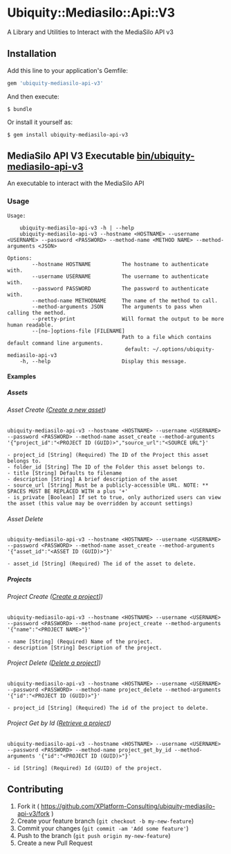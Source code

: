 # Ubiquity::Mediasilo::Api::V3

A Library and Utilities to Interact with the MediaSilo API v3

## Installation

Add this line to your application's Gemfile:

```ruby
gem 'ubiquity-mediasilo-api-v3'
```

And then execute:

    $ bundle

Or install it yourself as:

    $ gem install ubiquity-mediasilo-api-v3

## MediaSilo API V3 Executable [bin/ubiquity-mediasilo-api-v3](./bin/ubiquity-mediasilo-api-v3)
An executable to interact with the MediaSilo API

### Usage
    Usage:

        ubiquity-mediasilo-api-v3 -h | --help
        ubiquity-mediasilo-api-v3 --hostname <HOSTNAME> --username <USERNAME> --password <PASSWORD> --method-name <METHOD NAME> --method-arguments <JSON>

    Options:
            --hostname HOSTNAME          The hostname to authenticate with.
            --username USERNAME          The username to authenticate with.
            --password PASSWORD          The password to authenticate with.
            --method-name METHODNAME     The name of the method to call.
            --method-arguments JSON      The arguments to pass when calling the method.
            --pretty-print               Will format the output to be more human readable.
            --[no-]options-file [FILENAME]
                                         Path to a file which contains default command line arguments.
                                          default: ~/.options/ubiquity-mediasilo-api-v3
        -h, --help                       Display this message.


#### Examples

##### Assets

###### Asset Create ([Create a new asset](http://developers.mediasilo.com/assets))

    ubiquity-mediasilo-api-v3 --hostname <HOSTNAME> --username <USERNAME> --password <PASSWORD> --method-name asset_create --method-arguments '{"project_id":"<PROJECT ID (GUID)>","source_url":"<SOURCE URL"}'

    - project_id [String] (Required) The ID of the Project this asset belongs to.
    - folder_id [String] The ID of the Folder this asset belongs to.
    - title [String] Defaults to filename
    - description [String] A brief description of the asset
    - source_url [String] Must be a publicly-accessible URL. NOTE: ** SPACES MUST BE REPLACED WITH a plus '+'
    - is_private [Boolean] If set to true, only authorized users can view the asset (this value may be overridden by account settings)

###### Asset Delete

    ubiquity-mediasilo-api-v3 --hostname <HOSTNAME> --username <USERNAME> --password <PASSWORD> --method-name asset_create --method-arguments '{"asset_id":"<ASSET ID (GUID)>"}'

    - asset_id [String] (Required) The id of the asset to delete.

##### Projects

###### Project Create ([Create a project](http://developers.mediasilo.com/projects)])

    ubiquity-mediasilo-api-v3 --hostname <HOSTNAME> --username <USERNAME> --password <PASSWORD> --method-name project_create --method-arguments '{"name":"<PROJECT NAME>"}'

    - name [String] (Required) Name of the project.
    - description [String] Description of the project.

###### Project Delete ([Delete a project](http://developers.mediasilo.com/projects)])

    ubiquity-mediasilo-api-v3 --hostname <HOSTNAME> --username <USERNAME> --password <PASSWORD> --method-name project_delete --method-arguments '{"id":"<PROJECT ID (GUID)>"}'

    - project_id [String] (Required) The id of the project to delete.

###### Project Get by Id ([Retrieve a project](http://developers.mediasilo.com/projects))

    ubiquity-mediasilo-api-v3 --hostname <HOSTNAME> --username <USERNAME> --password <PASSWORD> --method-name project_get_by_id --method-arguments '{"id":"<PROJECT ID (GUID)>"}'

    - id [String] (Required) Id (GUID) of the project.



## Contributing

1. Fork it ( https://github.com/XPlatform-Consulting/ubiquity-mediasilo-api-v3/fork )
2. Create your feature branch (`git checkout -b my-new-feature`)
3. Commit your changes (`git commit -am 'Add some feature'`)
4. Push to the branch (`git push origin my-new-feature`)
5. Create a new Pull Request



